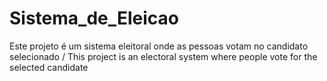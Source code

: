 # Sistema_de_Eleicao
Este projeto é um sistema eleitoral onde as pessoas votam no candidato selecionado / This project is an electoral system where people vote for the selected candidate
